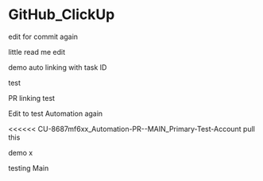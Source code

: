 # GitHub_ClickUp

edit for commit again

little read me edit

demo auto linking with task ID

test

PR linking test

Edit to test Automation again 

<<<<<< CU-8687mf6xx_Automation-PR--MAIN_Primary-Test-Account
pull this

demo
x

testing Main
